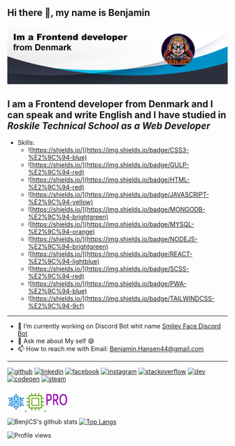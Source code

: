 ## Hi there 👋, my name is Benjamin

![](https://raw.githubusercontent.com/BenjiCS/BenjiCS/master/banner.png)

I am a Frontend developer from Denmark and I can speak and write English and I have studied in _Roskile Technical School as a Web Developer_
 ---
- Skills:
  - ![https://shields.io/](https://img.shields.io/badge/CSS3-%E2%9C%94-blue)
  - ![https://shields.io/](https://img.shields.io/badge/GULP-%E2%9C%94-red)
  - ![https://shields.io/](https://img.shields.io/badge/HTML-%E2%9C%94-red)
  - ![https://shields.io/](https://img.shields.io/badge/JAVASCRIPT-%E2%9C%94-yellow)
  - ![https://shields.io/](https://img.shields.io/badge/MONGODB-%E2%9C%94-brightgreen)
  - ![https://shields.io/](https://img.shields.io/badge/MYSQL-%E2%9C%94-orange)
  - ![https://shields.io/](https://img.shields.io/badge/NODEJS-%E2%9C%94-brightgreen)
  - ![https://shields.io/](https://img.shields.io/badge/REACT-%E2%9C%94-lightblue)
  - ![https://shields.io/](https://img.shields.io/badge/SCSS-%E2%9C%94-red)
  - ![https://shields.io/](https://img.shields.io/badge/PWA-%E2%9C%94-blue)
  - ![https://shields.io/](https://img.shields.io/badge/TAILWINDCSS-%E2%9C%94-9cf)
 ---
- 🔭 I’m currently working on Discord Bot whit name [Smiley Face Discord Bot](https://github.com/BenjiCS/Smiley-Face-Discord-Bot)
- 💬 Ask me about My self 😄
- 📫 How to reach me with Email: Benjamin.Hansen44@gmail.com
 ---
[<img src='https://icongr.am/devicon/github-original-wordmark.svg?size=128&color=currentColor' alt='github' height='40'>](https://github.com/BenjiCS)
[<img src='https://image.flaticon.com/icons/svg/174/174857.svg' alt='linkedin' height='40'>](https://www.linkedin.com/in/benjaminhansen44/)
[<img src='https://image.flaticon.com/icons/svg/1384/1384053.svg' alt='facebook' height='40'>](https://www.facebook.com/BenjiCSHD)
[<img src='https://image.flaticon.com/icons/svg/1384/1384063.svg' alt='instagram' height='40'>](https://www.instagram.com/BenjiCSDK/)
[<img src='https://cdn.sstatic.net/Sites/stackoverflow/company/Img/logos/so/so-icon.svg?v=f13ebeedfa9e' alt='stackoverflow' height='40'>](https://stackoverflow.com/users/10927248)
[<img src='https://cdn.jsdelivr.net/npm/simple-icons@3.0.1/icons/dev-dot-to.svg' alt='dev' height='40'>](https://dev.to/BenjiCS)
[<img src="https://image.flaticon.com/icons/svg/785/785252.svg" alt='codepen' height='40'>](https://codepen.io/BenjiCS)
[<img src='https://www.seekicon.com/free-icon-download/steam-icon_3.svg' alt='steam' height='40'>](https://steamcommunity.com/id/BenjiCSHD/)

<a href='https://archiveprogram.github.com/' target="blank">
<img src='https://raw.githubusercontent.com/acervenky/animated-github-badges/master/assets/acbadge.gif' width='40' height='40'>
</a>
<a href='https://docs.github.com/en/developers' target="blank">
<img src='https://raw.githubusercontent.com/acervenky/animated-github-badges/master/assets/devbadge.gif' width='40' height='40'>
</a>
<a href='https://github.com/pricing' target="blank">
<img src='https://raw.githubusercontent.com/acervenky/animated-github-badges/master/assets/pro.gif' width='50' height='50'>
</a>

![BenjiCS's github stats](https://github-readme-stats.vercel.app/api?username=BenjiCS&show_icons=true&bg_color=231a8a&title_color=ff6600&text_color=28b0a4&icon_color=00f2ff)
[![Top Langs](https://github-readme-stats.vercel.app/api/top-langs/?username=BenjiCS&bg_color=231a8a&title_color=ff6600&text_color=28b0a4)](https://github.com/BenjiCS/BenjiCS)

![Profile views](https://gpvc.arturio.dev/BenjiCS)
